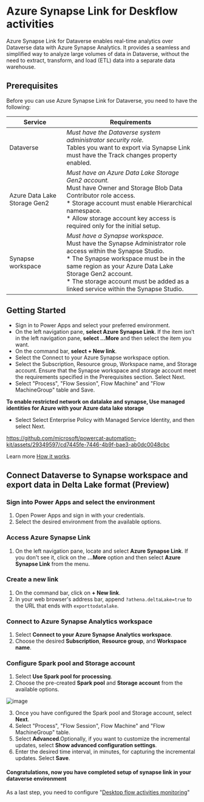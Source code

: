 # Azure Synapse Link for Deskflow activities

Azure Synapse Link for Dataverse enables real-time analytics over Dataverse data with Azure Synapse Analytics. It provides a seamless and simplified way to analyze large volumes of data in Dataverse, without the need to extract, transform, and load (ETL) data into a separate data warehouse.

## Prerequisites
Before you can use Azure Synapse Link for Dataverse, you need to have the following:

| Service                   | Requirements                                                                                                                                                                                                                      |
|---------------------------|-----------------------------------------------------------------------------------------------------------------------------------------------------------------------------------------------------------------------------------|
| Dataverse                 | *Must have the Dataverse system administrator security role.<br>* Tables you want to export via Synapse Link must have the Track changes property enabled.                                                                            |
| Azure Data Lake Storage Gen2 | *Must have an Azure Data Lake Storage Gen2 account.<br>* Must have Owner and Storage Blob Data Contributor role access.<br>* Storage account must enable Hierarchical namespace.<br>* Allow storage account key access is required only for the initial setup. |
| Synapse workspace         | *Must have a Synapse workspace.<br>* Must have the Synapse Administrator role access within the Synapse Studio.<br>* The Synapse workspace must be in the same region as your Azure Data Lake Storage Gen2 account.<br>* The storage account must be added as a linked service within the Synapse Studio. |

## Getting Started
- Sign in to Power Apps and select your preferred environment.
- On the left navigation pane, **select Azure Synapse Link**. If the item isn’t in the left navigation pane, **select …More** and then select the item you want.
- On the command bar, **select + New link**.
- Select the Connect to your Azure Synapse workspace option.
- Select the Subscription, Resource group, Workspace name, and Storage account. Ensure that the Synapse workspace and storage account meet the requirements specified in the Prerequisites section. Select Next.
- Select "Process", "Flow Session", Flow Machine" and "Flow MachineGroup" table and Save.

**To enable restricted network on datalake and synapse, Use managed identities for Azure with your Azure data lake storage**

 - Select Select Enterprise Policy with Managed Service Identity, and then select Next.

https://github.com/microsoft/powercat-automation-kit/assets/29349597/cd7445fe-7446-4b9f-bae3-ab0dc0048cbc

Learn more [How it works](https://learn.microsoft.com/en-us/power-apps/maker/data-platform/export-to-data-lake).

## Connect Dataverse to Synapse workspace and export data in Delta Lake format (Preview)

### Sign into Power Apps and select the environment

1. Open Power Apps and sign in with your credentials.
2. Select the desired environment from the available options.

### Access Azure Synapse Link

1. On the left navigation pane, locate and select **Azure Synapse Link**. If you don't see it, click on the **...More** option and then select **Azure Synapse Link** from the menu.

### Create a new link

1. On the command bar, click on **+ New link**.
2. In your web browser's address bar, append `?athena.deltaLake=true` to the URL that ends with `exporttodatalake`.

### Connect to Azure Synapse Analytics workspace

1. Select **Connect to your Azure Synapse Analytics workspace**.
2. Choose the desired **Subscription**, **Resource group**, and **Workspace name**.

### Configure Spark pool and Storage account

1. Select **Use Spark pool for processing**.
2. Choose the pre-created **Spark pool** and **Storage account** from the available options.

![image](https://github.com/microsoft/powercat-automation-kit/assets/29349597/70a11c24-c449-45db-a7ea-0d5e0b4f0a3f)

3. Once you have configured the Spark pool and Storage account, select **Next**.
4. Select "Process", "Flow Session", Flow Machine" and "Flow MachineGroup" table.
5. Select **Advanced**.Optionally, if you want to customize the incremental updates, select **Show advanced configuration settings**.
6. Enter the desired time interval, in minutes, for capturing the incremental updates. Select **Save**.

#### Congratulations, now you have completed setup of synapse link in your dataverse environment

As a last step, you need to configure "[Desktop flow activities monitoring](../003-%20Power%20BI%20Dashboard%20Setup/readme.md)"
